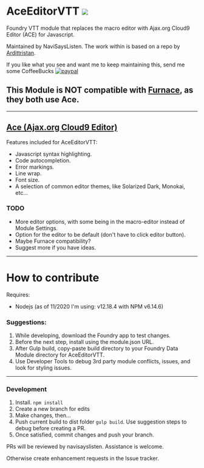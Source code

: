 # AceEditorVTT ![](https://badgen.net/github/last-commit/navisayslisten/AceEditorVTT?color=blue)
Foundry VTT module that replaces the macro editor with Ajax.org Cloud9 Editor (ACE) for Javascript.

Maintained by NaviSaysListen. The work within is based on a repo by [Ardittristan](https://github.com/ardittristan/VTTMacroEditor).

If you like what you see and want me to keep maintaining this, send me some CoffeeBucks [![paypal](https://www.paypalobjects.com/en_US/i/btn/btn_donate_SM.gif)](https://www.paypal.com/cgi-bin/webscr?cmd=_donations&business=KLTFGF965DSJ2&item_name=github&currency_code=USD)

## This Module is NOT compatible with [Furnace](https://github.com/kakaroto/fvtt-module-furnace), as they both use Ace.

---

## [Ace (Ajax.org Cloud9 Editor)](https://github.com/ajaxorg/ace)
Features included for AceEditorVTT:
* Javascript syntax highlighting.
* Code autocompletion.
* Error markings.
* Line wrap.
* Font size.
* A selection of common editor themes, like Solarized Dark, Monokai, etc...

### TODO
* More editor options, with some being in the macro-editor instead of Module Settings.
* Option for the editor to be default (don't have to click editor button).
* Maybe Furnace compatibility?
* Suggest more if you have ideas.

---

# How to contribute
Requires:
* Nodejs (as of 11/2020 I'm using: v12.18.4 with NPM v6.14.6)

### Suggestions: 
1. While developing, download the Foundry app to test changes.
2. Before the next step, install using the module.json URL.
3. After Gulp build, copy-paste build directory to your Foundry Data Module directory for AceEditorVTT.
4. Use Developer Tools to debug 3rd party module conflicts, issues, and look for styling issues.
---
### Development
1. Install. `npm install`
2. Create a new branch for edits
3. Make changes, then...
4. Push current build to dist folder `gulp build`. Use suggestion steps to debug before creating a PR.
5. Once satisfied, commit changes and push your branch.

PRs will be reviewed by navisayslisten. Assistance is welcome.

Otherwise create enhancement requests in the Issue tracker.
